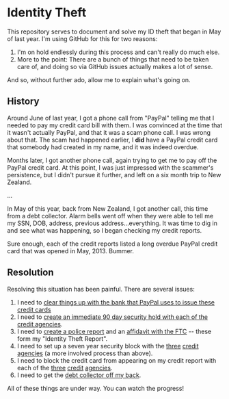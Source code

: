 Identity Theft
==============

This repository serves to document and solve my ID theft that began in May of last year. I'm using GitHub for this for two reasons:

1. I'm on hold endlessly during this process and can't really do much else.
2. More to the point: There are a bunch of things that need to be taken care of, and doing so via GitHub issues actually makes a lot of sense. 

And so, without further ado, allow me to explain what's going on.

History
-------

Around June of last year, I got a phone call from "PayPal" telling me that I needed to pay my credit card bill with them. I was convinced at the time that it wasn't actually PayPal, and that it was a scam phone call. I was wrong about that. The scam had happened earlier, I **did** have a PayPal credit card that somebody had created in my name, and it was indeed overdue. 

Months later, I got another phone call, again trying to get me to pay off the PayPal credit card. At this point, I was just impressed with the scammer's persistence, but I didn't pursue it further, and left on a six month trip to New Zealand.

...

In May of this year, back from New Zealand, I got another call, this time from a debt collector. Alarm bells went off when they were able to tell me my SSN, DOB, address, previous address...everything. It was time to dig in and see what was happening, so I began checking my credit reports.

Sure enough, each of the credit reports listed a long overdue PayPal credit card that was opened in May, 2013. Bummer.

Resolution
----------

Resolving this situation has been painful. There are several issues:

1. I need to [clear things up with the bank that PayPal uses to issue these credit cards][1]
2. I need to [create an immediate 90 day security hold with each of the credit agencies][2].  
3. I need to [create a police report][10] and an [affidavit with the FTC][11] -- these form my "Identity Theft Report".
3. I need to set up a seven year security block with the [three][3] [credit][4] [agencies][5] (a more involved process than above).
5. I need to block the credit card from appearing on my credit report with each of the [three][6] [credit][7] [agencies][8].
6. I need to get the [debt collector off my back][9].

All of these things are under way. You can watch the progress! 

[1]: https://github.com/mlissner/identity-theft/issues/1
[2]: https://github.com/mlissner/identity-theft/issues/2
[3]: https://github.com/mlissner/identity-theft/issues/3
[4]: https://github.com/mlissner/identity-theft/issues/4
[5]: https://github.com/mlissner/identity-theft/issues/5
[6]: https://github.com/mlissner/identity-theft/issues/6
[7]: https://github.com/mlissner/identity-theft/issues/7
[8]: https://github.com/mlissner/identity-theft/issues/8
[9]: https://github.com/mlissner/identity-theft/issues/9
[10]: https://github.com/mlissner/identity-theft/issues/10
[11]: https://github.com/mlissner/identity-theft/issues/11

